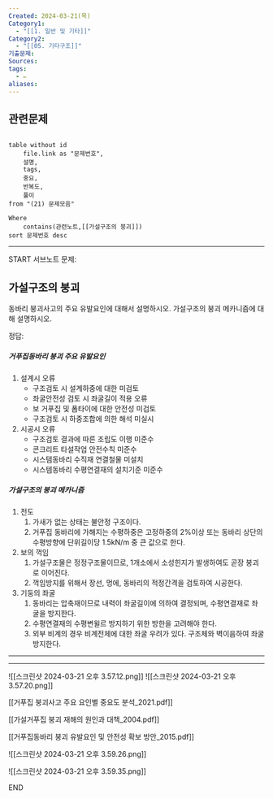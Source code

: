 ```yaml
---
Created: 2024-03-21(목)
Category1:
  - "[[1. 일반 및 기타]]"
Category2:
  - "[[05. 기타구조]]"
기출문제: 
Sources: 
tags:
  - ✏️
aliases:
---
```

## 관련문제
```dataview

table without id
	file.link as "문제번호",
	설명,
	tags,
	중요,
	반복도,
	풀이
from "(21) 문제모음"

Where
	contains(관련노트,[[가설구조의 붕괴]])
sort 문제번호 desc

```
***
START
서브노트
문제:  
## 가설구조의 붕괴

동바리 붕괴사고의 주요 유발요인에 대해서 설명하시오.
가설구조의 붕괴 메카니즘에 대해 설명하시오.

정답: 

##### 거푸집동바리 붕괴 주요 유발요인
1. 설계시 오류
	- 구조검토 시 설계하중에 대한 미검토
	- 좌굴안전성 검토 시 좌굴길이 적용 오류
	- 보 거푸집 및 폼타이에 대한 안전성 미검토
	- 구조검토 시 하중조합에 의한 해석 미실시
2. 시공시 오류
	- 구조검토 결과에 따른 조립도 이행 미준수
	- 콘크리트 타설작업 안전수칙 미준수
	- 시스템동바리 수직재 연결철물 미설치
	- 시스템동바리 수평연결재의 설치기준 미준수
##### 가설구조의 붕괴 메카니즘
1. 전도
	1. 가새가 없는 상태는 불안정 구조이다.
	2. 거푸집 동바리에 가해지는 수평하중은 고정하중의 2%이상 또는 동바리 상단의 수평방향에 단위길이당 1.5kN/m 중 큰 값으로 한다.
2. 보의 꺽임
	1. 가설구조물은 정정구조물이므로, 1개소에서 소성힌지가 발생하여도 곧장 붕괴로 이어진다.
	2. 꺽임방지를 위해서 장선, 멍에, 동바리의 적정간격을 검토하여 시공한다.
3. 기둥의 좌굴
	1. 동바리는 압축재이므로 내력이 좌굴길이에 의하여 결정되며, 수평연결재로 좌굴을 방지한다.
	2. 수평연결재의 수평변윌르 방지하기 위한 방한을 고려해야 한다.
	3. 외부 비계의 경우 비계전체에 대한 좌굴 우려가 있다. 구조체와 벽이음하여 좌굴 방지한다.
***
***
![[스크린샷 2024-03-21 오후 3.57.12.png]]
![[스크린샷 2024-03-21 오후 3.57.20.png]]



[[거푸집 붕괴사고 주요 요인별 중요도 분석_2021.pdf]]

[[가설거푸집 붕괴 재해의 원인과 대책_2004.pdf]]

[[거푸집동바리 붕괴 유발요인 및 안전성 확보 방안_2015.pdf]]


![[스크린샷 2024-03-21 오후 3.59.26.png]]

![[스크린샷 2024-03-21 오후 3.59.35.png]]
<!--ID: 1711008614515-->
END

